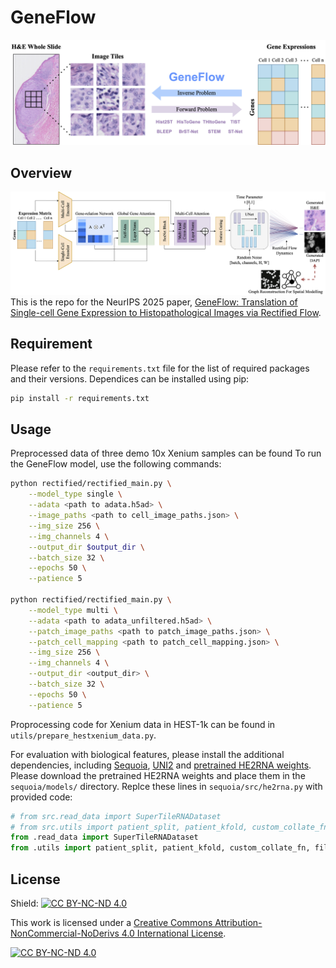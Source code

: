 # GeneFlow
![cover](misc/genecover.png "Cover")

## Overview
![overview](misc/geneflow-cr.png "GeneFlow Overview")
This is the repo for the NeurIPS 2025 paper, [GeneFlow: Translation of Single-cell Gene Expression to Histopathological Images via Rectified Flow](https://neurips.cc/virtual/2025/poster/114997).

## Requirement
Please refer to the `requirements.txt` file for the list of required packages and their versions. Dependices can be installed using pip:
```bash
pip install -r requirements.txt
```

## Usage
Preprocessed data of three demo 10x Xenium samples can be found 
To run the GeneFlow model, use the following commands:
```bash
python rectified/rectified_main.py \
	--model_type single \
	--adata <path to adata.h5ad> \
	--image_paths <path to cell_image_paths.json> \
	--img_size 256 \
	--img_channels 4 \
	--output_dir $output_dir \
	--batch_size 32 \
	--epochs 50 \
	--patience 5

python rectified/rectified_main.py \
	--model_type multi \
	--adata <path to adata_unfiltered.h5ad> \
	--patch_image_paths <path to patch_image_paths.json> \
	--patch_cell_mapping <path to patch_cell_mapping.json> \
	--img_size 256 \
	--img_channels 4 \
	--output_dir <output_dir> \
	--batch_size 32 \
	--epochs 50 \
	--patience 5
```

Proprocessing code for Xenium data in HEST-1k can be found in `utils/prepare_hestxenium_data.py`.

For evaluation with biological features, please install the additional dependencies, including [Sequoia](https://github.com/gevaertlab/sequoia-pub), [UNI2](https://huggingface.co/MahmoodLab/UNI2-h) and [pretrained HE2RNA weights](https://huggingface.co/gevaertlab). Please download the pretrained HE2RNA weights and place them in the `sequoia/models/` directory. Replce these lines in `sequoia/src/he2rna.py` with provided code:
```python
# from src.read_data import SuperTileRNADataset
# from src.utils import patient_split, patient_kfold, custom_collate_fn, filter_no_features
from .read_data import SuperTileRNADataset
from .utils import patient_split, patient_kfold, custom_collate_fn, filter_no_features
```


<!-- ## Citation
If you find this code useful for your research, please cite the following paper: -->

## License
Shield: [![CC BY-NC-ND 4.0][cc-by-nc-nd-shield]][cc-by-nc-nd]

This work is licensed under a
[Creative Commons Attribution-NonCommercial-NoDerivs 4.0 International License][cc-by-nc-nd].

[![CC BY-NC-ND 4.0][cc-by-nc-nd-image]][cc-by-nc-nd]

[cc-by-nc-nd]: http://creativecommons.org/licenses/by-nc-nd/4.0/
[cc-by-nc-nd-image]: https://licensebuttons.net/l/by-nc-nd/4.0/88x31.png
[cc-by-nc-nd-shield]: https://img.shields.io/badge/License-CC%20BY--NC--ND%204.0-lightgrey.svg